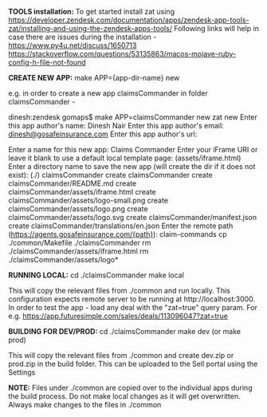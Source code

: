**TOOLS installation:**
To get started install zat using https://developer.zendesk.com/documentation/apps/zendesk-app-tools-zat/installing-and-using-the-zendesk-apps-tools/
Following links will help in case there are issues during the installation -
https://www.py4u.net/discuss/1650713
https://stackoverflow.com/questions/53135863/macos-mojave-ruby-config-h-file-not-found


**CREATE NEW APP:**
make APP={app-dir-name} new

e.g. in order to create a new app claimsCommander in folder claimsCommander -

dinesh:zendesk gomaps$ make APP=claimsCommander new
zat new
Enter this app author's name:
 Dinesh Nair
Enter this app author's email:
 dinesh@gosafeinsurance.com
Enter this app author's url:
 
Enter a name for this new app:
 Claims Commander
Enter your iFrame URI or leave it blank to use a default local template page:
 (assets/iframe.html) 
Enter a directory name to save the new app (will create the dir if it does not exist):
 (./) claimsCommander
      create  claimsCommander
      create  claimsCommander/README.md
      create  claimsCommander/assets/iframe.html
      create  claimsCommander/assets/logo-small.png
      create  claimsCommander/assets/logo.png
      create  claimsCommander/assets/logo.svg
      create  claimsCommander/manifest.json
      create  claimsCommander/translations/en.json
Enter the remote path (https://agents.gosafeinsurance.com/{path}): claim-commands
cp ./common/Makefile ./claimsCommander
rm ./claimsCommander/assets/iframe.html
rm ./claimsCommander/assets/logo*

**RUNNING LOCAL:**
cd ./claimsCommander
make local

This will copy the relevant files from ./common and run locally. This configuration expects remote server to be running at http://localhost:3000. In order to test the app - load any deal with the "zat=true" query param. For e.g. https://app.futuresimple.com/sales/deals/113096047?zat=true


**BUILDING FOR DEV/PROD:**
cd ./claimsCommander
make dev (or make prod)

This will copy the relevant files from ./common and create dev.zip or prod.zip in the build folder. This can be uploaded to the Sell portal using the Settings

**NOTE:**
Files under ./common are copied over to the individual apps during the build process. Do not make local changes as it will get overwritten. Always make changes to the files in ./common
